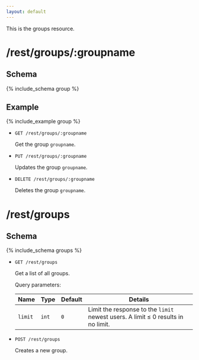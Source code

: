 ```yaml
---
layout: default
---
```


This is the groups resource.

# /rest/groups/:groupname

## Schema
{% include_schema group %}
## Example
{% include_example group %}

*   `GET /rest/groups/:groupname`

    Get the group `groupname`.

*   `PUT /rest/groups/:groupname`

    Updates the group `groupname`.

* `DELETE /rest/groups/:groupname`

    Deletes the group `groupname`. 
	
	
# /rest/groups

## Schema
{% include_schema groups %}

*   `GET /rest/groups`

    Get a list of all groups. 

    Query parameters:

    | Name    | Type  | Default | Details
    |---------|-------|---------|--------
    | `limit` | `int` | `0`     | Limit the response to the `limit` newest users. A limit &le; 0 results in no limit.

*   `POST /rest/groups`

    Creates a new group.
